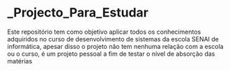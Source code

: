 # _Projecto_Para_Estudar
Este repositório tem como objetivo aplicar todos os conhecimentos adquiridos no curso de desenvolvimento de sistemas da escola SENAI de informática, apesar disso o projeto não tem nenhuma relação com a escola ou o curso, é um projeto pessoal a fim de testar o nível de absorção das matérias
